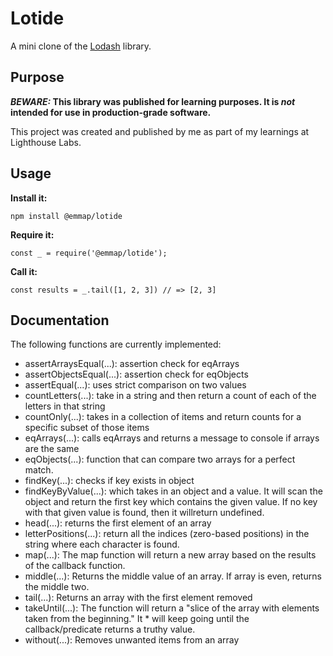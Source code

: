 # Lotide

A mini clone of the [Lodash](https://lodash.com) library.

## Purpose

**_BEWARE:_ This library was published for learning purposes. It is _not_ intended for use in production-grade software.**

This project was created and published by me as part of my learnings at Lighthouse Labs. 

## Usage

**Install it:**

`npm install @emmap/lotide`

**Require it:**

`const _ = require('@emmap/lotide');`

**Call it:**

`const results = _.tail([1, 2, 3]) // => [2, 3]`

## Documentation

The following functions are currently implemented:

* assertArraysEqual(...): assertion check for eqArrays
* assertObjectsEqual(...): assertion check for eqObjects
* assertEqual(...): uses strict comparison on two values
* countLetters(...): take in a string and then return a count of each of the letters in that string
* countOnly(...): takes in a collection of items and return counts for a specific subset of those items
* eqArrays(...): calls eqArrays and returns a message to console if arrays are the same
* eqObjects(...): function that can compare two arrays for a perfect match.
* findKey(...): checks if key exists in object
* findKeyByValue(...): which takes in an object and a value. It will scan the object and return the first key which contains the given value. If no key with that given value is found, then it willreturn undefined.
* head(...): returns the first element of an array
* letterPositions(...): return all the indices (zero-based positions) in the string where each character is found.
* map(...): The map function will return a new array based on the results of the callback function.
* middle(...): Returns the middle value of an array. If array is even, returns the middle two.
* tail(...): Returns an array with the first element removed
* takeUntil(...): The function will return a "slice of the array with elements taken from the beginning." It * will keep going until the callback/predicate returns a truthy value.
* without(...): Removes unwanted items from an array